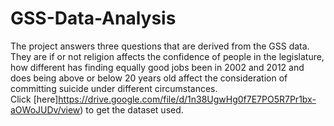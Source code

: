 # GSS-Data-Analysis
The project answers three questions that are derived from the GSS data. They are if or not religion affects the confidence of people in the legislature, how different has finding equally good jobs been in 2002 and 2012 and does being above or below 20 years old affect the consideration of committing suicide under different circumstances.<br />
Click [here]https://drive.google.com/file/d/1n38UgwHg0f7E7PO5R7Pr1bx-aOWoJUDv/view) to get the dataset used.
